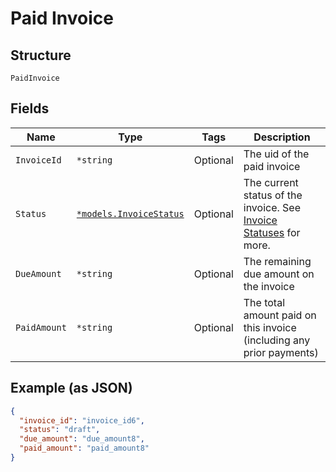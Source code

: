 
# Paid Invoice

## Structure

`PaidInvoice`

## Fields

| Name | Type | Tags | Description |
|  --- | --- | --- | --- |
| `InvoiceId` | `*string` | Optional | The uid of the paid invoice |
| `Status` | [`*models.InvoiceStatus`](../../doc/models/invoice-status.md) | Optional | The current status of the invoice. See [Invoice Statuses](https://chargify.zendesk.com/hc/en-us/articles/4407737494171#line-item-breakdowns) for more. |
| `DueAmount` | `*string` | Optional | The remaining due amount on the invoice |
| `PaidAmount` | `*string` | Optional | The total amount paid on this invoice (including any prior payments) |

## Example (as JSON)

```json
{
  "invoice_id": "invoice_id6",
  "status": "draft",
  "due_amount": "due_amount8",
  "paid_amount": "paid_amount8"
}
```

